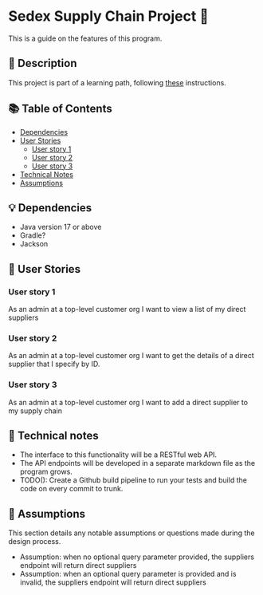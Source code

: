 # Sedex Supply Chain Project 🧩

This is a guide on the features of this program.

## 💬 Description

This project is part of a learning path, following [these](https://github.com/aceakash/programming-exercises/blob/main/supply_chain.md) instructions.

## 📚 Table of Contents
- [Dependencies](#-dependencies)
- [User Stories](#-user-stories)
  - [User story 1](#user-story-1)
  - [User story 2](#user-story-2)
  - [User story 3](#user-story-3)
- [Technical Notes](#-technical-notes)
- [Assumptions](#-assumptions-)
## 💡 Dependencies
- Java version 17 or above
- Gradle?
- Jackson

## 👥 User Stories

### User story 1

As an admin at a top-level customer org
I want to view a list of my direct suppliers

### User story 2

As an admin at a top-level customer org
I want to get the details of a direct supplier that I specify by ID.

### User story 3

As an admin at a top-level customer org
I want to add a direct supplier to my supply chain

## 📝 Technical notes

- The interface to this functionality will be a RESTful web API.
- The API endpoints will be developed in a separate markdown file as the program grows.
- TODO(): Create a Github build pipeline to run your tests and build the code on every commit to trunk.


## 🧠 Assumptions 

This section details any notable assumptions or questions made during the design process.

- Assumption: when no optional query parameter provided, the suppliers endpoint will return direct suppliers
- Assumption: when an optional query parameter is provided and is invalid, the suppliers endpoint will return direct suppliers